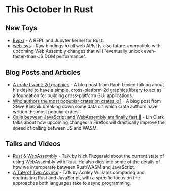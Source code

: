 # This October In Rust

## New Toys

* [Evcxr] - A REPL and Jupyter kernel for Rust.
* [web-sys] - Raw bindings to all web APIs! Is also future-compatible with upcoming Web
  Assembly changes that will "eventually unlock even-faster-than-JS DOM performance".

## Blog Posts and Articles

* [A crate I want: 2d graphics] - A blog post from Raph Levien talking about his desire to have a
  simple, cross-platform 2d graphics library to act as a foundation for building cross-platform
  GUI applications.
* [Who authors the most popuplar crates on crates.io?] - A blog post from Steve Klabnik breaking
  down some data on which crate authors have written the most popular crates.
* [Calls between JavaScript and WebAssembly are finally fast 🎉] - Lin Clark talks about how
  upcoming changes in Firefox will drastically improve the speed of calling between JS and WASM.


## Talks and Videos

* [Rust & WebAssembly] - Talk by Nick Fitzgerald about the current state of using WebAssembly
  with Rust. He also digs into some of the details of how we interoperate between Rust/WASM
  and JavaScript.
* [A Tale of Two Asyncs] - Talk by Ashley Williams comparing and contrasting Rust and JavaScript,
  with a specific focus on the approaches both languages take to async programming.

[Evcxr]: https://www.reddit.com/r/rust/comments/9irjm7/evcxr_a_repl_and_jupyter_kernel_for_rust/
[web-sys]: https://rustwasm.github.io/2018/09/26/announcing-web-sys.html
[Rust & WebAssembly]: https://youtu.be/ZiiTRxWk8gA
[A Tale of Two Asyncs]: https://youtu.be/IEZb2WTzuro
[A crate I want: 2d graphics]: https://raphlinus.github.io/rust/graphics/2018/10/11/2d-graphics.html
[Who authors the most popuplar crates on crates.io?]: https://words.steveklabnik.com/who-authors-the-most-popular-crates-on-crates-io
[Calls between JavaScript and WebAssembly are finally fast 🎉]: https://hacks.mozilla.org/2018/10/calls-between-javascript-and-webassembly-are-finally-fast-%f0%9f%8e%89/
